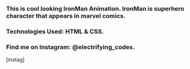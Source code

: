 ### This is cool looking IronMan Animation. IronMan is superhero character that appears in marvel comics.

### Technologies Used: HTML & CSS.

### Find me on Instagram: @electrifying_codes.

[instag]
